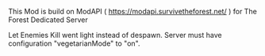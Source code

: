 This Mod is build on ModAPI ( https://modapi.survivetheforest.net/ ) for The Forest Dedicated Server

Let Enemies Kill went light instead of despawn. 
Server must have configuration "vegetarianMode" to "on".
